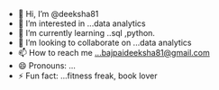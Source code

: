 - 👋 Hi, I’m @deeksha81
- 👀 I’m interested in ...data analytics
- 🌱 I’m currently learning ..sql ,python.
- 💞️ I’m looking to collaborate on ...data analytics
- 📫 How to reach me ...bajpaideeksha81@gmail.com
- 😄 Pronouns: ...
- ⚡ Fun fact: ...fitness freak, book lover

<!---
deeksha81/deeksha81 is a ✨ special ✨ repository because its `README.md` (this file) appears on your GitHub profile.
You can click the Preview link to take a look at your changes.
--->
